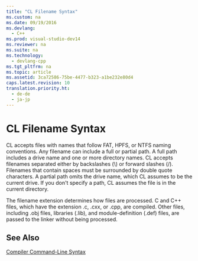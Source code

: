 ```yaml
---
title: "CL Filename Syntax"
ms.custom: na
ms.date: 09/19/2016
ms.devlang: 
  - C++
ms.prod: visual-studio-dev14
ms.reviewer: na
ms.suite: na
ms.technology: 
  - devlang-cpp
ms.tgt_pltfrm: na
ms.topic: article
ms.assetid: 3ca72586-75be-4477-b323-a1be232e80d4
caps.latest.revision: 10
translation.priority.ht: 
  - de-de
  - ja-jp
---
```

# CL Filename Syntax
CL accepts files with names that follow FAT, HPFS, or NTFS naming conventions. Any filename can include a full or partial path. A full path includes a drive name and one or more directory names. CL accepts filenames separated either by backslashes (\\) or forward slashes (/). Filenames that contain spaces must be surrounded by double quote characters. A partial path omits the drive name, which CL assumes to be the current drive. If you don't specify a path, CL assumes the file is in the current directory.  
  
 The filename extension determines how files are processed. C and C++ files, which have the extension .c, .cxx, or .cpp, are compiled. Other files, including .obj files, libraries (.lib), and module-definition (.def) files, are passed to the linker without being processed.  
  
## See Also  
 [Compiler Command-Line Syntax](../vs140/Compiler-Command-Line-Syntax.md)